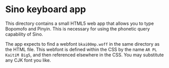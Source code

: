 # Sino keyboard app

This directory contains a small HTML5 web app that allows you to type Bopomofo and Pinyin.  This is necessary for using the phonetic query capability of Sino.

The app expects to find a webfont `bkai00mp.woff` in the same directory as the HTML file.  This webfont is defined within the CSS by the name `AR PL KaitiM Big5`, and then referenced elsewhere in the CSS.  You may substitute any CJK font you like.
